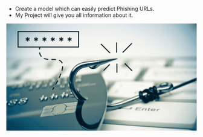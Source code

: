 
* Create a model which can easily predict Phishing URLs.
* My Project will give you all information about it.

<img src = 'https://github.com/taruntiwarihp/raw_images/blob/master/hack1.png'>

